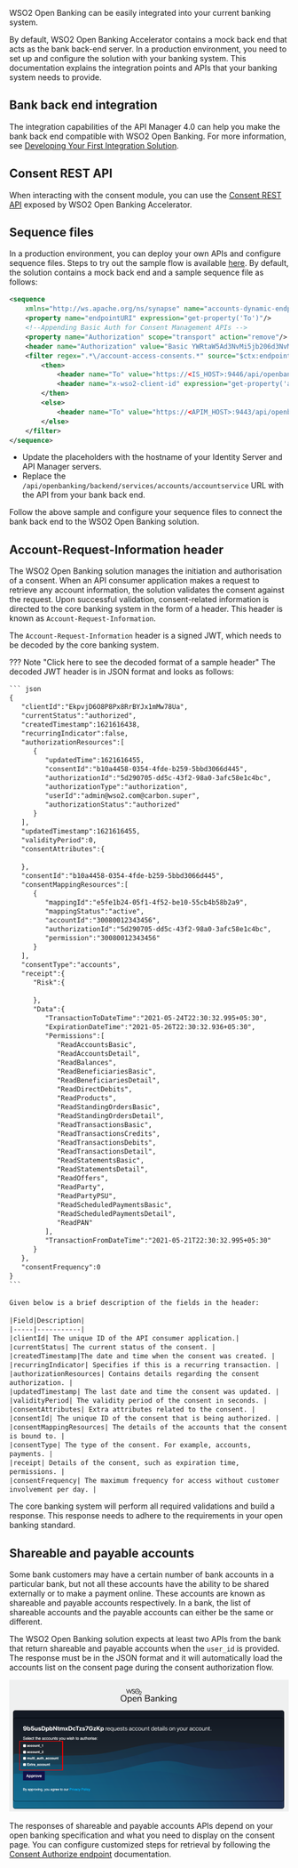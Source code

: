 WSO2 Open Banking can be easily integrated into your current banking system. 

By default, WSO2 Open Banking Accelerator contains a mock back end that acts as the bank back-end server. In a 
production environment, you need to set up and configure the solution with your banking system. This documentation 
explains the integration points and APIs that your banking system needs to provide.

## Bank back end integration
   
The integration capabilities of the API Manager 4.0 can help you make the bank back end compatible with WSO2 Open 
Banking. For more information, see [Developing Your First Integration Solution](https://apim.docs.wso2.com/en/4.0.0/integrate/develop/integration-development-kickstart/). 

## Consent REST API
    
When interacting with the consent module, you can use the [Consent REST API](../references/consent-rest-api.md) exposed 
by WSO2 Open Banking Accelerator. 

## Sequence files

In a production environment, you can deploy your own APIs and configure sequence files. Steps to try out the sample flow is available [here](../get-started/try-out-flow.md). By default, the solution contains a mock back end and a sample sequence file as 
follows:

``` xml
<sequence
	xmlns="http://ws.apache.org/ns/synapse" name="accounts-dynamic-endpoint-insequence">
	<property name="endpointURI" expression="get-property('To')"/>
	<!--Appending Basic Auth for Consent Management APIs -->
	<property name="Authorization" scope="transport" action="remove"/>
	<header name="Authorization" value="Basic YWRtaW5Ad3NvMi5jb206d3NvMjEyMw==" scope="transport"/>
	<filter regex=".*\/account-access-consents.*" source="$ctx:endpointURI">
		<then>
			<header name="To" value="https://<IS_HOST>:9446/api/openbanking/consent/manage" />
			<header name="x-wso2-client-id" expression="get-property('api.ut.consumerKey')" scope="transport"/>
		</then>
		<else>
			<header name="To" value="https://<APIM_HOST>:9443/api/openbanking/backend/services/accounts/accountservice" />
		</else>
	</filter>
</sequence>
```

- Update the placeholders with the hostname of your Identity Server and API Manager servers.
- Replace the `/api/openbanking/backend/services/accounts/accountservice`  URL with the API from your bank back end.

Follow the above sample and configure your sequence files to connect the bank back end to the WSO2 Open Banking solution.  

## Account-Request-Information header
   
The WSO2 Open Banking solution manages the initiation and authorisation of a consent. When an API consumer application 
makes a request to retrieve any account information, the solution validates the consent against the request. Upon 
successful validation, consent-related information is directed to the core banking system in the form of a header. This
header is known as `Account-Request-Information`.
   
The `Account-Request-Information` header is a signed JWT, which needs to be decoded by the core banking system. 
 
??? Note "Click here to see the decoded format of a sample header"
    The decoded JWT header is in JSON format and looks as follows:
    
    ``` json
    {
       "clientId":"EkpvjD6O8P8Px8RrBYJx1mMw78Ua",
       "currentStatus":"authorized",
       "createdTimestamp":1621616438,
       "recurringIndicator":false,
       "authorizationResources":[
          {
             "updatedTime":1621616455,
             "consentId":"b10a4458-0354-4fde-b259-5bbd3066d445",
             "authorizationId":"5d290705-dd5c-43f2-98a0-3afc58e1c4bc",
             "authorizationType":"authorization",
             "userId":"admin@wso2.com@carbon.super",
             "authorizationStatus":"authorized"
          }
       ],
       "updatedTimestamp":1621616455,
       "validityPeriod":0,
       "consentAttributes":{
          
       },
       "consentId":"b10a4458-0354-4fde-b259-5bbd3066d445",
       "consentMappingResources":[
          {
             "mappingId":"e5fe1b24-05f1-4f52-be10-55cb4b58b2a9",
             "mappingStatus":"active",
             "accountId":"30080012343456",
             "authorizationId":"5d290705-dd5c-43f2-98a0-3afc58e1c4bc",
             "permission":"30080012343456"
          }
       ],
       "consentType":"accounts",
       "receipt":{
          "Risk":{
             
          },
          "Data":{
             "TransactionToDateTime":"2021-05-24T22:30:32.995+05:30",
             "ExpirationDateTime":"2021-05-26T22:30:32.936+05:30",
             "Permissions":[
                "ReadAccountsBasic",
                "ReadAccountsDetail",
                "ReadBalances",
                "ReadBeneficiariesBasic",
                "ReadBeneficiariesDetail",
                "ReadDirectDebits",
                "ReadProducts",
                "ReadStandingOrdersBasic",
                "ReadStandingOrdersDetail",
                "ReadTransactionsBasic",
                "ReadTransactionsCredits",
                "ReadTransactionsDebits",
                "ReadTransactionsDetail",
                "ReadStatementsBasic",
                "ReadStatementsDetail",
                "ReadOffers",
                "ReadParty",
                "ReadPartyPSU",
                "ReadScheduledPaymentsBasic",
                "ReadScheduledPaymentsDetail",
                "ReadPAN"
             ],
             "TransactionFromDateTime":"2021-05-21T22:30:32.995+05:30"
          }
       },
       "consentFrequency":0
    }
    ```
    
    Given below is a brief description of the fields in the header:
    
    |Field|Description|
    |-----|-----------|
    |clientId| The unique ID of the API consumer application.|
    |currentStatus| The current status of the consent. |
    |createdTimestamp|The date and time when the consent was created. | 
    |recurringIndicator| Specifies if this is a recurring transaction. |
    |authorizationResources| Contains details regarding the consent authorization. |
    |updatedTimestamp| The last date and time the consent was updated. |
    |validityPeriod| The validity period of the consent in seconds. |
    |consentAttributes| Extra attributes related to the consent. |
    |consentId| The unique ID of the consent that is being authorized. |
    |consentMappingResources| The details of the accounts that the consent is bound to. |
    |consentType| The type of the consent. For example, accounts, payments. |
    |receipt| Details of the consent, such as expiration time, permissions. |
    |consentFrequency| The maximum frequency for access without customer involvement per day. |

The core banking system will perform all required validations and build a response. This response needs to adhere to 
the requirements in your open banking standard.

## Shareable and payable accounts 
   
Some bank customers may have a certain number of bank accounts in a particular bank, but not all these accounts have 
the ability to be shared externally or to make a payment online. These accounts are known as shareable and payable 
accounts respectively. In a bank, the list of shareable accounts and the payable accounts can either be the same or 
different.
   
The WSO2 Open Banking solution expects at least two APIs from the bank that return shareable and payable accounts when 
the `user_id` is provided. The response must be in the JSON format and it will automatically load the accounts list on 
the consent page during the consent authorization flow. 

![consent-page-with-accounts](../assets/img/learn/integration/list-of-accounts.png)

The responses of shareable and payable accounts APIs depend on your open banking specification and what you need to 
display on the consent page. You can configure customized steps for retrieval by following the 
[Consent Authorize endpoint](https://ob.docs.wso2.com/en/latest/develop/consent-management-authorize/#configuration) 
documentation.